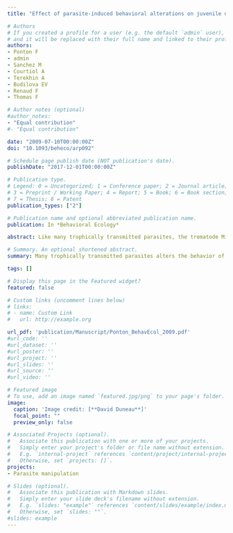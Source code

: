 ```yaml
---
title: "Effect of parasite-induced behavioral alterations on juvenile development."

# Authors
# If you created a profile for a user (e.g. the default `admin` user), write the username (folder name) here 
# and it will be replaced with their full name and linked to their profile.
authors: 
- Ponton F
- admin
- Sanchez M
- Courtiol A
- Terekhin A
- Budilova EV
- Renaud F
- Thomas F  

# Author notes (optional)
#author_notes:
- "Equal contribution"
#- "Equal contribution"

date: "2009-07-10T00:00:00Z"
doi: "10.1093/beheco/arp092"

# Schedule page publish date (NOT publication's date).
publishDate: "2017-12-01T00:00:00Z"

# Publication type.
# Legend: 0 = Uncategorized; 1 = Conference paper; 2 = Journal article;
# 3 = Preprint / Working Paper; 4 = Report; 5 = Book; 6 = Book section;
# 7 = Thesis; 8 = Patent
publication_types: ["2"]

# Publication name and optional abbreviated publication name.
publication: In *Behavioral Ecology*

abstract: Like many trophically transmitted parasites, the trematode Microphallus papillorobustus alters the behavior of its intermediate host, the crustacean gammarid Gammarus insensibilis, in a way that favors its vulnerability to definitive hosts (aquatic birds). Parasitized females still produce eggs, but because juvenile development occurs inside the female marsupial brood pouch, young gammarids are subject to the same risk of predation as their mothers until they exit the marsupium. We explored the idea that developing juveniles can adjust their developmental schedule in a state-dependent manner according to the parasitic status of the mother. We predicted that juveniles from parasitized females would accelerate their development, or exit the marsupium at an earlier stage, to avoid predation by birds. Contrary to our expectations, we observed the opposite, that is, juveniles from parasitizedfemales exited the marsupial brood pouch significantly later than those from uninfected mothers. We discuss these results in relation to current ideas on host manipulation by parasites in ecosystems.

# Summary. An optional shortened abstract.
summary: Many trophically transmitted parasites alters the behavior of their intermediate host to favor transmission to definitive hosts. Shrimp juveniles remain inside the female marsupial brood pouch and are subject to the same risk of predation as their mothers. We explored the idea that juveniles from parasitized females would accelerate their development, or exit the marsupium at an earlier stage, to avoid predation by birds. But juveniles from parasitized females exited the marsupial brood pouch significantly later.

tags: []

# Display this page in the Featured widget?
featured: false

# Custom links (uncomment lines below)
# links:
# - name: Custom Link
#   url: http://example.org

url_pdf: 'publication/Manuscript/Ponton_BehavEcol_2009.pdf'
#url_code: ''
#url_dataset: ''
#url_poster: ''
#url_project: ''
#url_slides: ''
#url_source: ''
#url_video: ''

# Featured image
# To use, add an image named `featured.jpg/png` to your page's folder. 
image:
  caption: 'Image credit: [**David Duneau**]'
  focal_point: ""
  preview_only: false

# Associated Projects (optional).
#   Associate this publication with one or more of your projects.
#   Simply enter your project's folder or file name without extension.
#   E.g. `internal-project` references `content/project/internal-project/index.md`.
#   Otherwise, set `projects: []`.
projects:
- Parasite manipulation

# Slides (optional).
#   Associate this publication with Markdown slides.
#   Simply enter your slide deck's filename without extension.
#   E.g. `slides: "example"` references `content/slides/example/index.md`.
#   Otherwise, set `slides: ""`.
#slides: example
---
```

